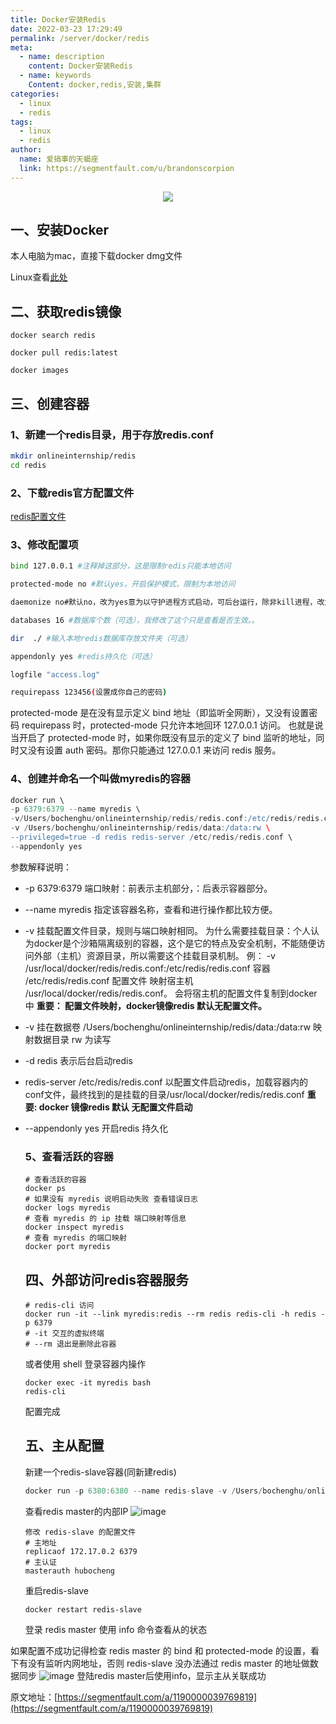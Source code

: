 ```yaml
---
title: Docker安装Redis
date: 2022-03-23 17:29:49
permalink: /server/docker/redis
meta:
  - name: description
    content: Docker安装Redis
  - name: keywords
    Content: docker,redis,安装,集群
categories:
  - linux
  - redis
tags:
  - linux
  - redis 
author:
  name: 爱搞事的天蝎座
  link: https://segmentfault.com/u/brandonscorpion
---
```



<p align="center">
  <img src="https://cdn.jsdelivr.net/gh/taixingyiji/image_store@main/blog/20220323173634.png">
</p>

<!-- more -->

## 一、安装Docker

本人电脑为mac，直接下载docker dmg文件

Linux查看[此处](/docker/centosseven)

## 二、获取redis镜像

```vim
docker search redis

docker pull redis:latest

docker images
```

## 三、创建容器

### 1、新建一个redis目录，用于存放redis.conf

```bash
mkdir onlineinternship/redis
cd redis
```

### 2、下载redis官方配置文件

[redis配置文件](https://link.segmentfault.com/?enc=0UODtStvvZBKPuzW9hd7JQ%3D%3D.gDpM6iOXS2%2BUdAX%2Fu3tvgIAUsCmvyVm0RnO0o81etK2LEL4AGEaDWFNjz3Nh%2Ftk9jhfOsx40CxH8xXOq0RENxw%3D%3D)

### 3、修改配置项

```bash
bind 127.0.0.1 #注释掉这部分，这是限制redis只能本地访问

protected-mode no #默认yes，开启保护模式，限制为本地访问

daemonize no#默认no，改为yes意为以守护进程方式启动，可后台运行，除非kill进程，改为yes会使配置文件方式启动redis失败

databases 16 #数据库个数（可选），我修改了这个只是查看是否生效。。

dir  ./ #输入本地redis数据库存放文件夹（可选）

appendonly yes #redis持久化（可选）

logfile "access.log"

requirepass 123456(设置成你自己的密码)
```

protected-mode 是在没有显示定义 bind 地址（即监听全网断），又没有设置密码 requirepass
时，protected-mode 只允许本地回环 127.0.0.1 访问。
也就是说当开启了 protected-mode 时，如果你既没有显示的定义了 bind 监听的地址，同时又没有设置 auth 密码。那你只能通过 127.0.0.1 来访问 redis 服务。

### 4、创建并命名一个叫做myredis的容器

```gradle
docker run \
-p 6379:6379 --name myredis \
-v/Users/bochenghu/onlineinternship/redis/redis.conf:/etc/redis/redis.conf \
-v /Users/bochenghu/onlineinternship/redis/data:/data:rw \
--privileged=true -d redis redis-server /etc/redis/redis.conf \
--appendonly yes
```

参数解释说明：

- -p 6379:6379 端口映射：前表示主机部分，：后表示容器部分。

- --name myredis 指定该容器名称，查看和进行操作都比较方便。

- -v 挂载配置文件目录，规则与端口映射相同。
  为什么需要挂载目录：个人认为docker是个沙箱隔离级别的容器，这个是它的特点及安全机制，不能随便访问外部（主机）资源目录，所以需要这个挂载目录机制。
  例： -v /usr/local/docker/redis/redis.conf:/etc/redis/redis.conf 容器 /etc/redis/redis.conf 配置文件 映射宿主机 /usr/local/docker/redis/redis.conf。 会将宿主机的配置文件复制到docker中
  **重要： 配置文件映射，docker镜像redis 默认无配置文件。**

- -v 挂在数据卷
  /Users/bochenghu/onlineinternship/redis/data:/data:rw
  映射数据目录 rw 为读写

- -d redis 表示后台启动redis

- redis-server /etc/redis/redis.conf 以配置文件启动redis，加载容器内的conf文件，最终找到的是挂载的目录/usr/local/docker/redis/redis.conf
  **重要: docker 镜像redis 默认 无配置文件启动**

- --appendonly yes 开启redis 持久化

  ### 5、查看活跃的容器

  ```mipsasm
  # 查看活跃的容器
  docker ps
  # 如果没有 myredis 说明启动失败 查看错误日志
  docker logs myredis
  # 查看 myredis 的 ip 挂载 端口映射等信息
  docker inspect myredis
  # 查看 myredis 的端口映射
  docker port myredis
  ```

  ## 四、外部访问redis容器服务

  ```applescript
  # redis-cli 访问
  docker run -it --link myredis:redis --rm redis redis-cli -h redis -p 6379
  # -it 交互的虚拟终端
  # --rm 退出是删除此容器
  ```

  或者使用 shell 登录容器内操作

  ```applescript
  docker exec -it myredis bash
  redis-cli
  ```

  配置完成

  ## 五、主从配置

  新建一个redis-slave容器(同新建redis)

  ```gradle
  docker run -p 6380:6380 --name redis-slave -v /Users/bochenghu/onlineinternship/redisSlave/redis.conf:/etc/redis/redis.conf -v /Users/bochenghu/onlineinternship/redisSlave/data:/data:rw --privileged=true -d redis redis-server /etc/redis/redis.conf --appendonly yes
  ```

  查看redis master的内部IP
  ![image](https://cdn.jsdelivr.net/gh/taixingyiji/image_store@main/blog/20220323172638.png)

  ```crmsh
  修改 redis-slave 的配置文件
  # 主地址
  replicaof 172.17.0.2 6379
  # 主认证
  masterauth hubocheng
  ```

  重启redis-slave

  ```crmsh
  docker restart redis-slave
  ```

  登录 redis master 使用 info 命令查看从的状态

如果配置不成功记得检查 redis master 的 bind 和 protected-mode 的设置，看下有没有监听内网地址，否则 redis-slave 没办法通过 redis master 的地址做数据同步
![image](https://cdn.jsdelivr.net/gh/taixingyiji/image_store@main/blog/20220323172629.png)
登陆redis master后使用info，显示主从关联成功

原文地址：[https://segmentfault.com/a/1190000039769819](https://segmentfault.com/a/1190000039769819)
